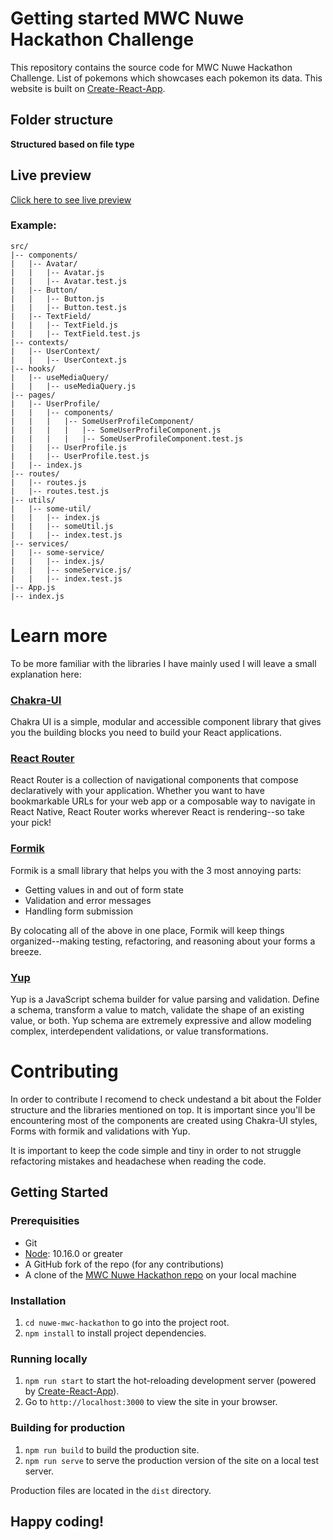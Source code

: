 # Getting started MWC Nuwe Hackathon Challenge

This repository contains the source code for MWC Nuwe Hackathon Challenge. List of pokemons which showcases each pokemon its data. This website is built on [Create-React-App](https://github.com/facebook/create-react-app).

## Folder structure

**Structured based on file type**

## Live preview

[Click here to see live preview](https://hackathon-mwc-nuwe-jvincent3.vercel.app/)

### Example:

```
src/
|-- components/
|   |-- Avatar/
|   |   |-- Avatar.js
|   |   |-- Avatar.test.js
|   |-- Button/
|   |   |-- Button.js
|   |   |-- Button.test.js
|   |-- TextField/
|   |   |-- TextField.js
|   |   |-- TextField.test.js
|-- contexts/
|   |-- UserContext/
|   |   |-- UserContext.js
|-- hooks/
|   |-- useMediaQuery/
|   |   |-- useMediaQuery.js
|-- pages/
|   |-- UserProfile/
|   |   |-- components/
|   |   |   |-- SomeUserProfileComponent/
|   |   |   |   |-- SomeUserProfileComponent.js
|   |   |   |   |-- SomeUserProfileComponent.test.js
|   |   |-- UserProfile.js
|   |   |-- UserProfile.test.js
|   |-- index.js
|-- routes/
|   |-- routes.js
|   |-- routes.test.js
|-- utils/
|   |-- some-util/
|   |   |-- index.js
|   |   |-- someUtil.js
|   |   |-- index.test.js
|-- services/
|   |-- some-service/
|   |   |-- index.js/
|   |   |-- someService.js/
|   |   |-- index.test.js
|-- App.js
|-- index.js
```

# Learn more

To be more familiar with the libraries I have mainly used I will leave a small explanation here:

### [Chakra-UI](https://chakra-ui.com/)

Chakra UI is a simple, modular and accessible component library that gives you the building blocks you need to build your React applications.

### [React Router](https://reactrouter.com/)

React Router is a collection of navigational components that compose declaratively with your application. Whether you want to have bookmarkable URLs for your web app or a composable way to navigate in React Native, React Router works wherever React is rendering--so take your pick!

### [Formik](https://formik.org/)

Formik is a small library that helps you with the 3 most annoying parts:

- Getting values in and out of form state
- Validation and error messages
- Handling form submission

By colocating all of the above in one place, Formik will keep things organized--making testing, refactoring, and reasoning about your forms a breeze.


### [Yup](https://github.com/jquense/yup)

Yup is a JavaScript schema builder for value parsing and validation. Define a schema, transform a value to match, validate the shape of an existing value, or both. Yup schema are extremely expressive and allow modeling complex, interdependent validations, or value transformations.

# Contributing

In order to contribute I recomend to check undestand a bit about the Folder structure and the libraries mentioned on top. It is important since you'll be encountering most of the components are created using Chakra-UI styles, Forms with formik and validations with Yup.

It is important to keep the code simple and tiny in order to not struggle refactoring mistakes and headachese when reading the code.

## Getting Started

### Prerequisities

-   Git
-   [Node](https://nodejs.org/en/): 10.16.0 or greater
-   A GitHub fork of the repo (for any contributions)
-   A clone of the [MWC Nuwe Hackathon repo](https://github.com/jvincent3/nuwe-mwc-hackathon) on your local machine

### Installation

1. `cd nuwe-mwc-hackathon` to go into the project root.
2. `npm install` to install project dependencies.

### Running locally

1. `npm run start` to start the hot-reloading development server (powered by [Create-React-App](https://github.com/facebook/create-react-app)).
2. Go to `http://localhost:3000` to view the site in your browser.

### Building for production

1. `npm run build` to build the production site.
2. `npm run serve` to serve the production version of the site on a local test server.

Production files are located in the `dist` directory.


## Happy coding!

